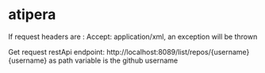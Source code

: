 # atipera

If request headers are : Accept: application/xml, an exception will be thrown

Get request restApi endpoint: http://localhost:8089/list/repos/{username}
{username} as path variable is the github username 
